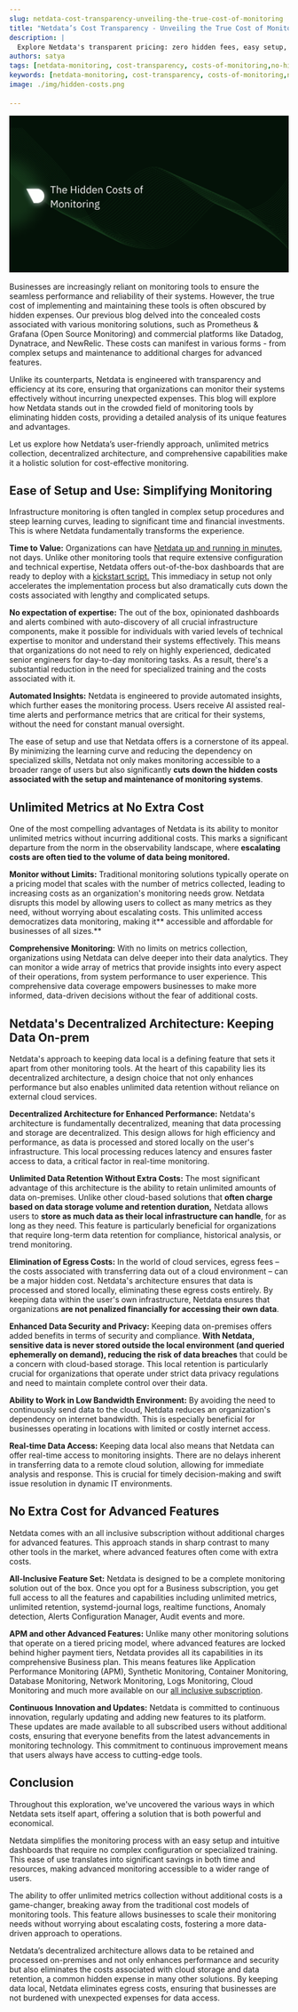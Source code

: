```yaml
---
slug: netdata-cost-transparency-unveiling-the-true-cost-of-monitoring
title: "Netdata’s Cost Transparency - Unveiling the True Cost of Monitoring"
description: |
  Explore Netdata's transparent pricing: zero hidden fees, easy setup, and unlimited metrics for cost-effective, efficient IT monitoring. Learn more today!
authors: satya
tags: [netdata-monitoring, cost-transparency, costs-of-monitoring,no-hidden-costs, data-costs, opportunity-costs,retention-costs,cost-of-delayed-rca]
keywords: [netdata-monitoring, cost-transparency, costs-of-monitoring,no-hidden-costs, data-costs, opportunity-costs,retention-costs,cost-of-delayed-rca]
image: ./img/hidden-costs.png

---
```

![Netdata Cost Transparency](./img/hidden-costs.png)

Businesses are increasingly reliant on monitoring tools to ensure the seamless performance and reliability of their systems. However, the true cost of implementing and maintaining these tools is often obscured by hidden expenses. Our previous blog delved into the concealed costs associated with various monitoring solutions, such as Prometheus & Grafana (Open Source Monitoring) and commercial platforms like Datadog, Dynatrace, and NewRelic. These costs can manifest in various forms - from complex setups and maintenance to additional charges for advanced features.

Unlike its counterparts, Netdata is engineered with transparency and efficiency at its core, ensuring that organizations can monitor their systems effectively without incurring unexpected expenses. This blog will explore how Netdata stands out in the crowded field of monitoring tools by eliminating hidden costs, providing a detailed analysis of its unique features and advantages.

Let us explore how Netdata’s user-friendly approach, unlimited metrics collection, decentralized architecture, and comprehensive capabilities make it a holistic solution for cost-effective monitoring.

<!--truncate-->

## Ease of Setup and Use: Simplifying Monitoring

Infrastructure monitoring is often tangled in complex setup procedures and steep learning curves, leading to significant time and financial investments. This is where Netdata fundamentally transforms the experience. 

**Time to Value:** Organizations can have [Netdata up and running in minutes](https://www.youtube.com/watch?v=PCyNLdo6lzI&t=11s), not days. Unlike other monitoring tools that require extensive configuration and technical expertise, Netdata offers out-of-the-box dashboards that are ready to deploy with a [kickstart script.](https://learn.netdata.cloud/docs/installing/) This immediacy in setup not only accelerates the implementation process but also dramatically cuts down the costs associated with lengthy and complicated setups. 

**No expectation of expertise:** The out of the box, opinionated dashboards and alerts combined with auto-discovery of all crucial infrastructure components, make it possible for individuals with varied levels of technical expertise to monitor and understand their systems effectively. This means that organizations do not need to rely on highly experienced, dedicated senior engineers for day-to-day monitoring tasks. As a result, there's a substantial reduction in the need for specialized training and the costs associated with it.

**Automated Insights:** Netdata is engineered to provide automated insights, which further eases the monitoring process. Users receive AI assisted real-time alerts and performance metrics that are critical for their systems, without the need for constant manual oversight. 

The ease of setup and use that Netdata offers is a cornerstone of its appeal. By minimizing the learning curve and reducing the dependency on specialized skills, Netdata not only makes monitoring accessible to a broader range of users but also significantly **cuts down the hidden costs associated with the setup and maintenance of monitoring systems**.


## Unlimited Metrics at No Extra Cost

One of the most compelling advantages of Netdata is its ability to monitor unlimited metrics without incurring additional costs. This marks a significant departure from the norm in the observability landscape, where **escalating costs are often tied to the volume of data being monitored.**

**Monitor without Limits:** Traditional monitoring solutions typically operate on a pricing model that scales with the number of metrics collected, leading to increasing costs as an organization's monitoring needs grow. Netdata disrupts this model by allowing users to collect as many metrics as they need, without worrying about escalating costs. This unlimited access democratizes data monitoring, making it** accessible and affordable for businesses of all sizes.**

**Comprehensive Monitoring:** With no limits on metrics collection, organizations using Netdata can delve deeper into their data analytics. They can monitor a wide array of metrics that provide insights into every aspect of their operations, from system performance to user experience. This comprehensive data coverage empowers businesses to make more informed, data-driven decisions without the fear of additional costs.


## Netdata's Decentralized Architecture: Keeping Data On-prem

Netdata's approach to keeping data local is a defining feature that sets it apart from other monitoring tools. At the heart of this capability lies its decentralized architecture, a design choice that not only enhances performance but also enables unlimited data retention without reliance on external cloud services.

**Decentralized Architecture for Enhanced Performance:** Netdata's architecture is fundamentally decentralized, meaning that data processing and storage are decentralized. This design allows for high efficiency and performance, as data is processed and stored locally on the user's infrastructure. This local processing reduces latency and ensures faster access to data, a critical factor in real-time monitoring.

**Unlimited Data Retention Without Extra Costs:** The most significant advantage of this architecture is the ability to retain unlimited amounts of data on-premises. Unlike other cloud-based solutions that **often charge based on data storage volume and retention duration,** Netdata allows users to **store as much data as their local infrastructure can handle**, for as long as they need. This feature is particularly beneficial for organizations that require long-term data retention for compliance, historical analysis, or trend monitoring.

**Elimination of Egress Costs:** In the world of cloud services, egress fees – the costs associated with transferring data out of a cloud environment – can be a major hidden cost. Netdata's architecture ensures that data is processed and stored locally, eliminating these egress costs entirely. By keeping data within the user's own infrastructure, Netdata ensures that organizations **are not penalized financially for accessing their own data**.

**Enhanced Data Security and Privacy:** Keeping data on-premises offers added benefits in terms of security and compliance. **With Netdata, sensitive data is never stored outside the local environment (and queried ephemerally on demand), reducing the risk of data breaches** that could be a concern with cloud-based storage. This local retention is particularly crucial for organizations that operate under strict data privacy regulations and need to maintain complete control over their data.

**Ability to Work in Low Bandwidth Environment:** By avoiding the need to continuously send data to the cloud, Netdata reduces an organization's dependency on internet bandwidth. This is especially beneficial for businesses operating in locations with limited or costly internet access. 

**Real-time Data Access:** Keeping data local also means that Netdata can offer real-time access to monitoring insights. There are no delays inherent in transferring data to a remote cloud solution, allowing for immediate analysis and response. This is crucial for timely decision-making and swift issue resolution in dynamic IT environments.

## No Extra Cost for Advanced Features

Netdata comes with an all inclusive subscription without additional charges for advanced features. This approach stands in sharp contrast to many other tools in the market, where advanced features often come with extra costs.

**All-Inclusive Feature Set:** Netdata is designed to be a complete monitoring solution out of the box. Once you opt for a Business subscription, you get full access to all the features and capabilities including unlimited metrics, unlimited retention, systemd-journal logs, realtime functions, Anomaly detection, Alerts Configuration Manager, Audit events and more.

**APM and other Advanced Features:** Unlike many other monitoring solutions that operate on a tiered pricing model, where advanced features are locked behind higher payment tiers, Netdata provides all its capabilities in its comprehensive Business plan. This means features like Application Performance Monitoring (APM), Synthetic Monitoring, Container Monitoring, Database Monitoring, Network Monitoring, Logs Monitoring, Cloud Monitoring and much more available on our [all inclusive subscription](https://www.netdata.cloud/pricing/).

**Continuous Innovation and Updates:** Netdata is committed to continuous innovation, regularly updating and adding new features to its platform. These updates are made available to all subscribed users without additional costs, ensuring that everyone benefits from the latest advancements in monitoring technology. This commitment to continuous improvement means that users always have access to cutting-edge tools.

## Conclusion

Throughout this exploration, we've uncovered the various ways in which Netdata sets itself apart, offering a solution that is both powerful and economical.

Netdata simplifies the monitoring process with an easy setup and intuitive dashboards that require no complex configuration or specialized training. This ease of use translates into significant savings in both time and resources, making advanced monitoring accessible to a wider range of users.

The ability to offer unlimited metrics collection without additional costs is a game-changer, breaking away from the traditional cost models of monitoring tools. This feature allows businesses to scale their monitoring needs without worrying about escalating costs, fostering a more data-driven approach to operations.

Netdata’s decentralized architecture allows data to be retained and processed on-premises and not only enhances performance and security but also eliminates the costs associated with cloud storage and data retention, a common hidden expense in many other solutions. By keeping data local, Netdata eliminates egress costs, ensuring that businesses are not burdened with unexpected expenses for data access.